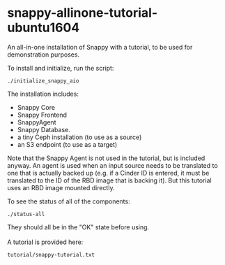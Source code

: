 
# snappy-allinone-tutorial-ubuntu1604

An all-in-one installation of Snappy with a tutorial, to be used for demonstration purposes.

To install and initialize, run the script:

```
./initialize_snappy_aio
```

The installation includes:

-   Snappy Core
-   Snappy Frontend
-   SnappyAgent
-   Snappy Database.
-   a tiny Ceph installation (to use as a source)
-   an S3 endpoint (to use as a target)

Note that the Snappy Agent is not used in the tutorial, but is included anyway.  An agent is used when an input source needs to be translated to one that is actually backed up (e.g. if a Cinder ID is entered, it must be translated to the ID of the RBD image that is backing it).  But this tutorial uses an RBD image mounted directly.
<br>
  
To see the status of all of the components:

```
./status-all
```

They should all be in the "OK" state before using.  
<br>
A tutorial is provided here:

```
tutorial/snappy-tutorial.txt
```
